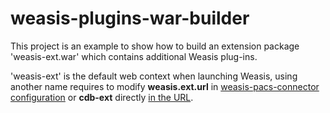 weasis-plugins-war-builder
==========================

This project is an example to show how to build an extension package 'weasis-ext.war' which contains additional Weasis plug-ins.

'weasis-ext' is the default web context when launching Weasis, using another name requires to modify **weasis.ext.url** in [weasis-pacs-connector configuration](https://github.com/nroduit/weasis-pacs-connector/blob/master/src/main/resources/weasis-connector-default.properties) or **cdb-ext** directly [in the URL](https://github.com/nroduit/weasis-pacs-connector/blob/master/JnlpBuilder).
